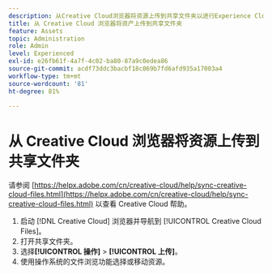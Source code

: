 ```yaml
---
description: 从Creative Cloud浏览器将资源上传到共享文件夹以进行Experience Cloud。
title: 从 Creative Cloud 浏览器将资产上传到共享文件夹
feature: Assets
topic: Administration
role: Admin
level: Experienced
exl-id: e26fb61f-4a7f-4c02-ba80-87a9c0edea86
source-git-commit: acdf73ddc3bacbf18c069b7fd6afd935a17003a4
workflow-type: tm+mt
source-wordcount: '81'
ht-degree: 81%

---
```


# 从 Creative Cloud 浏览器将资源上传到共享文件夹

请参阅 [https://helpx.adobe.com/cn/creative-cloud/help/sync-creative-cloud-files.html](https://helpx.adobe.com/cn/creative-cloud/help/sync-creative-cloud-files.html) 以查看 Creative Cloud 帮助。

1. 启动 [!DNL Creative Cloud] 浏览器并导航到 [!UICONTROL Creative Cloud Files]。
1. 打开共享文件夹。
1. 选择&#x200B;**[!UICONTROL 操作]** > **[!UICONTROL 上传]**。
1. 使用操作系统的文件浏览功能选择或移动资源。

